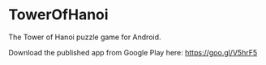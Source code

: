 # TowerOfHanoi
The Tower of Hanoi puzzle game for Android.

Download the published app from Google Play here: https://goo.gl/V5hrF5
